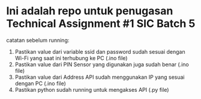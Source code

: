 # Ini adalah repo untuk penugasan Technical Assignment #1 SIC Batch 5
catatan sebelum running:
1. Pastikan value dari variable ssid dan password sudah sesuai dengan Wi-Fi yang saat ini terhubung ke PC (.ino file)
2. Pastikan value dari PIN Sensor yang digunakan juga sudah benar (.ino file)
3. Pastikan value dari Address API sudah menggunakan IP yang sesuai dengan PC (.ino file)
4. Pastikan python sudah running untuk mengakses API (.py file)
